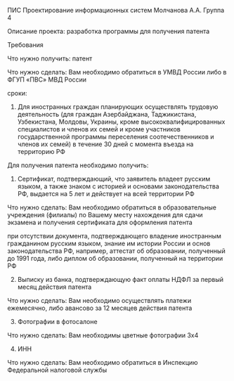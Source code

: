 ПИС
Проектирование информационных систем
Молчанова А.А.
Группа 4

Описание проекта: разработка программы для получения патента

Требования

Что нужно получить: патент

Что нужно сделать: Вам необходимо обратиться в УМВД России либо в ФГУП «ПВС» МВД России

сроки:

1) Для иностранных граждан планирующих осуществлять трудовую деятельность (для граждан Азербайджана, Таджикистана, Узбекистана, Молдовы, Украины, кроме высококвалифицированных специалистов и членов их семей и кроме участников государственной программы переселения соотечественников и членов их семей) в течение 30 дней с момента въезда на территорию РФ

Для получения патента необходимо получить:

1) Сертификат, подтверждающий, что заявитель владеет русским языком, а также знаком с историей и основами законодательства РФ, выдается на 5 лет и действует на всей территории РФ

Что нужно сделать: Вам необходимо обратиться в образовательные учреждения (филиалы) по Вашему месту нахождения для сдачи экзамена и получения сертификата для оформления патента

при отсутствии документа, подтверждающего владение иностранным гражданином русским языком, знание им истории России и основ законодательства РФ, например, аттестат об образовании, полученный до 1991 года, либо диплом об образовании, полученный на территории РФ

2) Выписку из банка, подтверждающую факт оплаты НДФЛ за первый месяц действия патента

Что нужно сделать: Вам необходимо осуществлять платежи ежемесячно, либо авансово за 12 месяцев действия патента

3) Фотографии в фотосалоне

Что нужно сделать: Вам необходимы цветные фотографии 3х4

4) ИНН

Что нужно сделать: Вам необходимо обратиться в Инспекцию Федеральной налоговой службы






